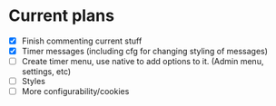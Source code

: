 # Current plans
- [x] Finish commenting current stuff
- [x] Timer messages (including cfg for changing styling of messages)
- [ ] Create timer menu, use native to add options to it. (Admin menu, settings, etc)
- [ ] Styles
- [ ] More configurability/cookies
